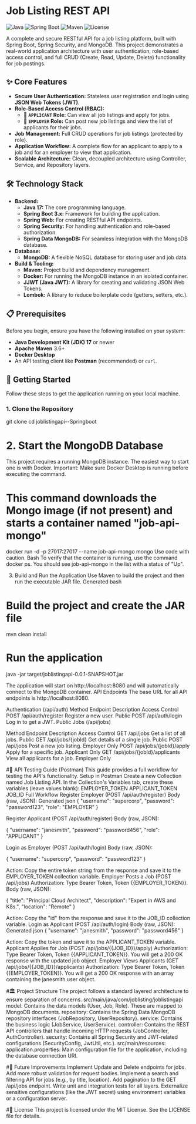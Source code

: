 
# Job Listing REST API

![Java](https://img.shields.io/badge/Java-17-blue)
![Spring Boot](https://img.shields.io/badge/Spring_Boot-3.2.5-brightgreen)
![Maven](https://img.shields.io/badge/build-maven-red)
![License](https://img.shields.io/badge/license-MIT-lightgrey)

A complete and secure RESTful API for a job listing platform, built with Spring Boot, Spring Security, and MongoDB. This project demonstrates a real-world application architecture with user authentication, role-based access control, and full CRUD (Create, Read, Update, Delete) functionality for job postings.

## ✨ Core Features

-   **Secure User Authentication:** Stateless user registration and login using **JSON Web Tokens (JWT)**.
-   **Role-Based Access Control (RBAC):**
    -   👤 **`APPLICANT` Role:** Can view all job listings and apply for jobs.
    -   🏢 **`EMPLOYER` Role:** Can post new job listings and view the list of applicants for their jobs.
-   **Job Management:** Full CRUD operations for job listings (protected by role).
-   **Application Workflow:** A complete flow for an applicant to apply to a job and for an employer to view that application.
-   **Scalable Architecture:** Clean, decoupled architecture using Controller, Service, and Repository layers.

## 🛠️ Technology Stack

-   **Backend:**
    -   **Java 17:** The core programming language.
    -   **Spring Boot 3.x:** Framework for building the application.
    -   **Spring Web:** For creating RESTful API endpoints.
    -   **Spring Security:** For handling authentication and role-based authorization.
    -   **Spring Data MongoDB:** For seamless integration with the MongoDB database.
-   **Database:**
    -   **MongoDB:** A flexible NoSQL database for storing user and job data.
-   **Build & Tooling:**
    -   **Maven:** Project build and dependency management.
    -   **Docker:** For running the MongoDB instance in an isolated container.
    -   **JJWT (Java JWT):** A library for creating and validating JSON Web Tokens.
    -   **Lombok:** A library to reduce boilerplate code (getters, setters, etc.).

## 📋 Prerequisites

Before you begin, ensure you have the following installed on your system:
-   **Java Development Kit (JDK) 17** or newer
-   **Apache Maven** 3.6+
-   **Docker Desktop**
-   An API testing client like **Postman** (recommended) or `curl`.

## 🚀 Getting Started

Follow these steps to get the application running on your local machine.

### 1. Clone the Repository

git clone
cd joblistingapi--Springboot


# 2. Start the MongoDB Database
This project requires a running MongoDB instance. The easiest way to start one is with Docker.
Important: Make sure Docker Desktop is running before executing the command.

# This command downloads the Mongo image (if not present) and starts a container named "job-api-mongo"
docker run -d -p 27017:27017 --name job-api-mongo mongo
Use code with caution.
Bash
To verify that the container is running, use the command docker ps. You should see job-api-mongo in the list with a status of "Up".

3. Build and Run the Application
Use Maven to build the project and then run the executable JAR file.
Generated bash
# Build the project and create the JAR file
mvn clean install

# Run the application
java -jar target/joblistingapi-0.0.1-SNAPSHOT.jar

The application will start on http://localhost:8080 and will automatically connect to the MongoDB container.
API Endpoints
The base URL for all API endpoints is http://localhost:8080.

Authentication (/api/auth)
Method	Endpoint	Description	Access Control
POST	/api/auth/register	Register a new user.	Public
POST	/api/auth/login	Log in to get a JWT.	Public
Jobs (/api/jobs)

Method	Endpoint	Description	Access Control
GET	/api/jobs	Get a list of all jobs.	Public
GET	/api/jobs/{jobId}	Get details of a single job.	Public
POST	/api/jobs	Post a new job listing.	Employer Only
POST	/api/jobs/{jobId}/apply	Apply for a specific job.	Applicant Only
GET	/api/jobs/{jobId}/applicants	View all applicants for a job.	Employer Only

#🧪 API Testing Guide (Postman)
This guide provides a full workflow for testing the API's functionality.
Setup in Postman
Create a new Collection named Job Listing API.
In the Collection's Variables tab, create these variables (leave values blank):
EMPLOYER_TOKEN
APPLICANT_TOKEN
JOB_ID
Full Workflow
Register Employer (POST /api/auth/register)
Body (raw, JSON):
Generated json
{ "username": "supercorp", "password": "password123", "role": "EMPLOYER" }

Register Applicant (POST /api/auth/register)
Body (raw, JSON):

{ "username": "janesmith", "password": "password456", "role": "APPLICANT" }

Login as Employer (POST /api/auth/login)
Body (raw, JSON):

{ "username": "supercorp", "password": "password123" }

Action: Copy the entire token string from the response and save it to the EMPLOYER_TOKEN collection variable.
Employer Posts a Job (POST /api/jobs)
Authorization: Type Bearer Token, Token {{EMPLOYER_TOKEN}}.
Body (raw, JSON):

{ "title": "Principal Cloud Architect", "description": "Expert in AWS and K8s.", "location": "Remote" }

Action: Copy the "id" from the response and save it to the JOB_ID collection variable.
Login as Applicant (POST /api/auth/login)
Body (raw, JSON):
Generated json
{ "username": "janesmith", "password": "password456" }

Action: Copy the token and save it to the APPLICANT_TOKEN variable.
Applicant Applies for Job (POST /api/jobs/{{JOB_ID}}/apply)
Authorization: Type Bearer Token, Token {{APPLICANT_TOKEN}}.
You will get a 200 OK response with the updated job object.
Employer Views Applicants (GET /api/jobs/{{JOB_ID}}/applicants)
Authorization: Type Bearer Token, Token {{EMPLOYER_TOKEN}}.
You will get a 200 OK response with an array containing the janesmith user object.


#🏛️ Project Structure
The project follows a standard layered architecture to ensure separation of concerns.
src/main/java/com/joblisting/joblistingapi
model: Contains the data models (User, Job, Role). These are mapped to MongoDB documents.
repository: Contains the Spring Data MongoDB repository interfaces (JobRepository, UserRepository).
service: Contains the business logic (JobService, UserService).
controller: Contains the REST API controllers that handle incoming HTTP requests (JobController, AuthController).
security: Contains all Spring Security and JWT-related configurations (SecurityConfig, JwtUtil, etc.).
src/main/resources:
application.properties: Main configuration file for the application, including the database connection URI.


#🔮 Future Improvements
Implement Update and Delete endpoints for jobs.
Add more robust validation for request bodies.
Implement a search and filtering API for jobs (e.g., by title, location).
Add pagination to the GET /api/jobs endpoint.
Write unit and integration tests for all layers.
Externalize sensitive configurations (like the JWT secret) using environment variables or a configuration server.

#📄 License
This project is licensed under the MIT License. See the LICENSE file for details.

